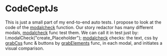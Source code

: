 # CodeCeptJs

This is just a small part of my end-to-end auto tests. I propose to look at the code of the [modalcheck](https://github.com/Mybono/CodeCeptJs/blob/main/modalCheck.js) function. Our story redactor has many different modals, [modalcheck](https://github.com/Mybono/CodeCeptJs/blob/main/modalCheck.js) func test them. 
We can call it in test just by: I.modalCheck("create_Placeholder");
[modalcheck](https://github.com/Mybono/CodeCeptJs/blob/main/modalCheck.js) checks: the text, css by [grabCss](https://github.com/Mybono/CodeCeptJs/blob/main/grabCss.js) func & buttons by [grabElements](https://github.com/Mybono/CodeCeptJs/blob/main/grabElements.js) func, in each modal, and initiates a visual comparison.
